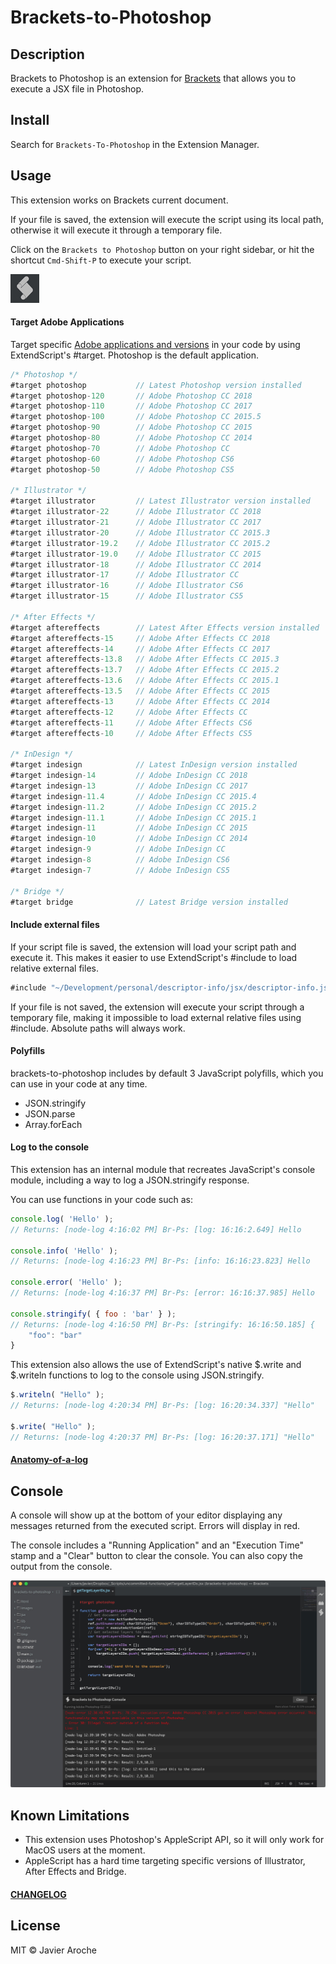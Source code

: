 # Brackets-to-Photoshop

## Description
Brackets to Photoshop is an extension for [Brackets](https://github.com/adobe/brackets/) that allows you to execute a JSX file in Photoshop.

## Install
Search for `Brackets-To-Photoshop` in the Extension Manager.

## Usage
This extension works on Brackets current document.

If your file is saved, the extension will execute the script using its local path, otherwise it will execute it through a temporary file.

Click on the `Brackets to Photoshop` button on your right sidebar, or hit the shortcut `Cmd-Shift-P` to execute your script.

![br-ps-icon](https://raw.githubusercontent.com/JavierAroche/brackets-to-photoshop/master/images/br-ps-icon.jpg)

#### Target Adobe Applications
Target specific [Adobe applications and versions](https://github.com/JavierAroche/brackets-to-photoshop/blob/master/lib/AdobeVersions.json) in your code by using ExtendScript's #target. Photoshop is the default application.

```javascript
/* Photoshop */
#target photoshop           // Latest Photoshop version installed
#target photoshop-120       // Adobe Photoshop CC 2018
#target photoshop-110       // Adobe Photoshop CC 2017
#target photoshop-100       // Adobe Photoshop CC 2015.5
#target photoshop-90        // Adobe Photoshop CC 2015
#target photoshop-80        // Adobe Photoshop CC 2014
#target photoshop-70        // Adobe Photoshop CC
#target photoshop-60        // Adobe Photoshop CS6
#target photoshop-50        // Adobe Photoshop CS5

/* Illustrator */
#target illustrator         // Latest Illustrator version installed
#target illustrator-22      // Adobe Illustrator CC 2018
#target illustrator-21      // Adobe Illustrator CC 2017
#target illustrator-20      // Adobe Illustrator CC 2015.3
#target illustrator-19.2    // Adobe Illustrator CC 2015.2
#target illustrator-19.0    // Adobe Illustrator CC 2015
#target illustrator-18      // Adobe Illustrator CC 2014
#target illustrator-17      // Adobe Illustrator CC
#target illustrator-16      // Adobe Illustrator CS6
#target illustrator-15      // Adobe Illustrator CS5

/* After Effects */
#target aftereffects        // Latest After Effects version installed
#target aftereffects-15     // Adobe After Effects CC 2018
#target aftereffects-14     // Adobe After Effects CC 2017
#target aftereffects-13.8   // Adobe After Effects CC 2015.3
#target aftereffects-13.7   // Adobe After Effects CC 2015.2
#target aftereffects-13.6   // Adobe After Effects CC 2015.1
#target aftereffects-13.5   // Adobe After Effects CC 2015
#target aftereffects-13     // Adobe After Effects CC 2014
#target aftereffects-12     // Adobe After Effects CC
#target aftereffects-11     // Adobe After Effects CS6
#target aftereffects-10     // Adobe After Effects CS5

/* InDesign */
#target indesign            // Latest InDesign version installed
#target indesign-14         // Adobe InDesign CC 2018
#target indesign-13         // Adobe InDesign CC 2017
#target indesign-11.4       // Adobe InDesign CC 2015.4
#target indesign-11.2       // Adobe InDesign CC 2015.2
#target indesign-11.1       // Adobe InDesign CC 2015.1
#target indesign-11         // Adobe InDesign CC 2015
#target indesign-10         // Adobe InDesign CC 2014
#target indesign-9          // Adobe InDesign CC
#target indesign-8          // Adobe InDesign CS6
#target indesign-7          // Adobe InDesign CS5

/* Bridge */
#target bridge              // Latest Bridge version installed
```

#### Include external files
If your script file is saved, the extension will load your script path and execute it. This makes it easier to use ExtendScript's #include to load relative external files.
```javascript
#include "~/Development/personal/descriptor-info/jsx/descriptor-info.jsx"
```

If your file is not saved, the extension will execute your script through a temporary file, making it impossible to load external relative files using #include. Absolute paths will always work.

#### Polyfills
brackets-to-photoshop includes by default 3 JavaScript polyfills, which you can use in your code at any time.
* JSON.stringify
* JSON.parse
* Array.forEach

#### Log to the console
This extension has an internal module that recreates JavaScript's console module, including a way to log a JSON.stringify response.

You can use functions in your code such as:
```javascript
console.log( 'Hello' );
// Returns: [node-log 4:16:02 PM] Br-Ps: [log: 16:16:2.649] Hello

console.info( 'Hello' );
// Returns: [node-log 4:16:23 PM] Br-Ps: [info: 16:16:23.823] Hello

console.error( 'Hello' );
// Returns: [node-log 4:16:37 PM] Br-Ps: [error: 16:16:37.985] Hello

console.stringify( { foo : 'bar' } );
// Returns: [node-log 4:16:50 PM] Br-Ps: [stringify: 16:16:50.185] {
    "foo": "bar"
}
```

This extension also allows the use of ExtendScript's native $.write and $.writeln functions to log to the console using JSON.stringify.
```javascript
$.writeln( "Hello" );
// Returns: [node-log 4:20:34 PM] Br-Ps: [log: 16:20:34.337] "Hello"

$.write( "Hello" );
// Returns: [node-log 4:20:37 PM] Br-Ps: [log: 16:20:37.171] "Hello"
```

#### [Anatomy-of-a-log](Anatomy-Of-A-Log.md)

## Console
A console will show up at the bottom of your editor displaying any messages returned from the executed script. Errors will display in red.

The console includes a "Running Application" and an "Execution Time" stamp and a "Clear" button to clear the console. You can also copy the output from the console.

![br-ps-console](https://raw.githubusercontent.com/JavierAroche/brackets-to-photoshop/master/images/br-ps-console.jpg)

## Known Limitations
* This extension uses Photoshop's AppleScript API, so it will only work for MacOS users at the moment.
* AppleScript has a hard time targeting specific versions of Illustrator, After Effects and Bridge.

#### [CHANGELOG](CHANGELOG.md)

## License
MIT © Javier Aroche
